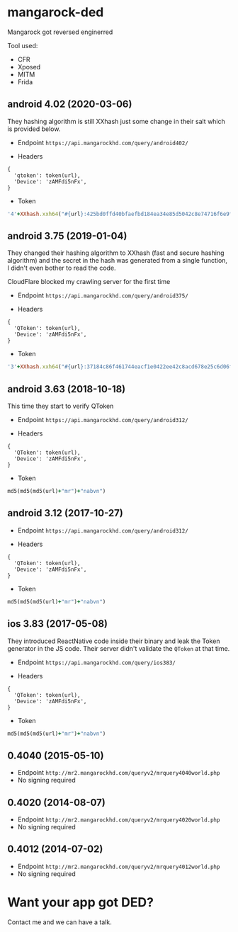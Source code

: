 # mangarock-ded

Mangarock got reversed enginerred

Tool used:

- CFR
- Xposed
- MITM
- Frida

## android 4.02 (2020-03-06)

They hashing algorithm is still XXhash just some change in their salt which is provided below.

- Endpoint `https://api.mangarockhd.com/query/android402/`

- Headers

```
{
  'qtoken': token(url),
  'Device': 'zAMFdi5nFx',
}
```

- Token

```ruby
'4'+XXhash.xxh64("#{url}:425bd0ffd40bfaefbd184ea34e85d5042c8e74716f6e9f770cefbadba395782b",0).to_s(16)
```

## android 3.75 (2019-01-04)

They changed their hashing algorithm to XXhash (fast and secure hashing algorithm) and the secret in the hash was generated from a single function, I didn't even bother to read the code.

CloudFlare blocked my crawling server for the first time

- Endpoint `https://api.mangarockhd.com/query/android375/`

- Headers

```
{
  'QToken': token(url),
  'Device': 'zAMFdi5nFx',
}
```

- Token

```ruby
'3'+XXhash.xxh64("#{url}:37184c86f461744eacf1e0422ee42c8acd678e25c6d06f06b7d723721e331270",0).to_s(16)
```

## android 3.63 (2018-10-18)

This time they start to verify QToken

- Endpoint `https://api.mangarockhd.com/query/android312/`

- Headers

```
{
  'QToken': token(url),
  'Device': 'zAMFdi5nFx',
}
```

- Token

```ruby
md5(md5(md5(url)+"mr")+"nabvn")
```

## android 3.12 (2017-10-27)

- Endpoint `https://api.mangarockhd.com/query/android312/`

- Headers

```
{
  'QToken': token(url),
  'Device': 'zAMFdi5nFx',
}
```

- Token

```ruby
md5(md5(md5(url)+"mr")+"nabvn")
```

## ios 3.83 (2017-05-08)

They introduced ReactNative code inside their binary and leak the Token generator in the JS code. Their server didn't validate the `QToken` at that time.

- Endpoint `https://api.mangarockhd.com/query/ios383/`

- Headers

```
{
  'QToken': token(url),
  'Device': 'zAMFdi5nFx',
}
```

- Token

```ruby
md5(md5(md5(url)+"mr")+"nabvn")
```



## 0.4040 (2015-05-10)

- Endpoint `http://mr2.mangarockhd.com/queryv2/mrquery4040world.php`
- No signing required

## 0.4020 (2014-08-07)

- Endpoint `http://mr2.mangarockhd.com/queryv2/mrquery4020world.php`
- No signing required

## 0.4012 (2014-07-02)

- Endpoint `http://mr2.mangarockhd.com/queryv2/mrquery4012world.php`
- No signing required

# Want your app got DED?

Contact me and we can have a talk.
